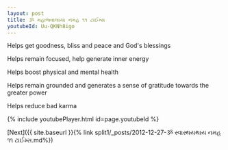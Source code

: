 ```yaml
---
layout: post
title: ૐ મહાજ્વાલાયા નમહ ૧૧ ટાઈમ્સ
youtubeId: Uu-QKNh8igo
---
```

 
 
Helps get goodness, bliss and peace and God's blessings
 
Helps remain focused, help generate inner energy 
 
Helps boost physical and mental health 
 
Helps remain grounded and generates a sense of gratitude towards the greater power 
 
Helps reduce bad karma
 
 
 
 


{% include youtubePlayer.html id=page.youtubeId %}
 
[Next]({{ site.baseurl }}{% link  split1/_posts/2012-12-27-ૐ સ્વાસ્થયથાય નમહ ૧૧ ટાઈમ્સ.md%})
 
